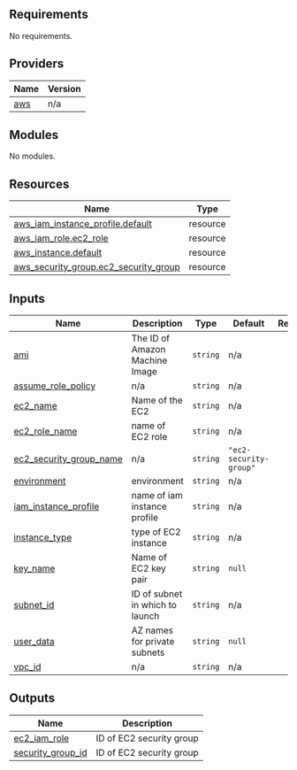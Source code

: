 <!-- BEGIN_TF_DOCS -->
## Requirements

No requirements.

## Providers

| Name | Version |
|------|---------|
| <a name="provider_aws"></a> [aws](#provider\_aws) | n/a |

## Modules

No modules.

## Resources

| Name | Type |
|------|------|
| [aws_iam_instance_profile.default](https://registry.terraform.io/providers/hashicorp/aws/latest/docs/resources/iam_instance_profile) | resource |
| [aws_iam_role.ec2_role](https://registry.terraform.io/providers/hashicorp/aws/latest/docs/resources/iam_role) | resource |
| [aws_instance.default](https://registry.terraform.io/providers/hashicorp/aws/latest/docs/resources/instance) | resource |
| [aws_security_group.ec2_security_group](https://registry.terraform.io/providers/hashicorp/aws/latest/docs/resources/security_group) | resource |

## Inputs

| Name | Description | Type | Default | Required |
|------|-------------|------|---------|:--------:|
| <a name="input_ami"></a> [ami](#input\_ami) | The ID of Amazon Machine Image | `string` | n/a | yes |
| <a name="input_assume_role_policy"></a> [assume\_role\_policy](#input\_assume\_role\_policy) | n/a | `string` | n/a | yes |
| <a name="input_ec2_name"></a> [ec2\_name](#input\_ec2\_name) | Name of the EC2 | `string` | n/a | yes |
| <a name="input_ec2_role_name"></a> [ec2\_role\_name](#input\_ec2\_role\_name) | name of EC2 role | `string` | n/a | yes |
| <a name="input_ec2_security_group_name"></a> [ec2\_security\_group\_name](#input\_ec2\_security\_group\_name) | n/a | `string` | `"ec2-security-group"` | no |
| <a name="input_environment"></a> [environment](#input\_environment) | environment | `string` | n/a | yes |
| <a name="input_iam_instance_profile"></a> [iam\_instance\_profile](#input\_iam\_instance\_profile) | name of iam instance profile | `string` | n/a | yes |
| <a name="input_instance_type"></a> [instance\_type](#input\_instance\_type) | type of EC2 instance | `string` | n/a | yes |
| <a name="input_key_name"></a> [key\_name](#input\_key\_name) | Name of EC2 key pair | `string` | `null` | no |
| <a name="input_subnet_id"></a> [subnet\_id](#input\_subnet\_id) | ID of subnet in which to launch | `string` | n/a | yes |
| <a name="input_user_data"></a> [user\_data](#input\_user\_data) | AZ names for private subnets | `string` | `null` | no |
| <a name="input_vpc_id"></a> [vpc\_id](#input\_vpc\_id) | n/a | `string` | n/a | yes |

## Outputs

| Name | Description |
|------|-------------|
| <a name="output_ec2_iam_role"></a> [ec2\_iam\_role](#output\_ec2\_iam\_role) | ID of EC2 security group |
| <a name="output_security_group_id"></a> [security\_group\_id](#output\_security\_group\_id) | ID of EC2 security group |
<!-- END_TF_DOCS -->